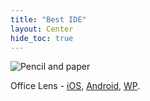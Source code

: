 ```yaml
---
title: "Best IDE"
layout: Center
hide_toc: true
---
```


![Pencil and paper](notebook.jpg)

Office Lens - [iOS](https://itunes.apple.com/cz/app/office-lens/id975925059?mt=8), [Android](https://play.google.com/store/apps/details?id=com.microsoft.office.officelens&hl=en), [WP](https://www.microsoft.com/en-us/store/p/office-lens/9wzdncrfj3t8).
